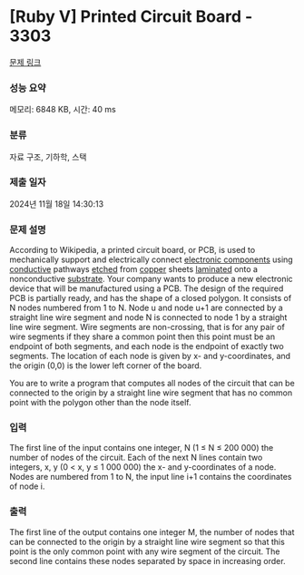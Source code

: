 # [Ruby V] Printed Circuit Board - 3303 

[문제 링크](https://www.acmicpc.net/problem/3303) 

### 성능 요약

메모리: 6848 KB, 시간: 40 ms

### 분류

자료 구조, 기하학, 스택

### 제출 일자

2024년 11월 18일 14:30:13

### 문제 설명

<p>According to Wikipedia, a printed circuit board, or PCB, is used to mechanically support and electrically connect <a href="https://en.wikipedia.org/wiki/Electronic_component">electronic components</a> using <a href="https://en.wikipedia.org/wiki/Electrical_conductor">conductive</a> pathways <a href="https://en.wikipedia.org/wiki/Industrial_etching">etched</a> from <a href="https://en.wikipedia.org/wiki/Copper">copper</a> sheets <a href="https://en.wikipedia.org/wiki/Lamination">laminated</a> onto a nonconductive <a href="https://en.wikipedia.org/wiki/Substrate_(electronics)">substrate</a>. Your company wants to produce a new electronic device that will be manufactured using a PCB. The design of the required PCB is partially ready, and has the shape of a closed polygon. It consists of N nodes numbered from 1 to N. Node u and node u+1 are connected by a straight line wire segment and node N is connected to node 1 by a straight line wire segment. Wire segments are non-crossing, that is for any pair of wire segments if they share a common point then this point must be an endpoint of both segments, and each node is the endpoint of exactly two segments. The location of each node is given by x- and y-coordinates, and the origin (0,0) is the lower left corner of the board.</p>

<p>You are to write a program that computes all nodes of the circuit that can be connected to the origin by a straight line wire segment that has no common point with the polygon other than the node itself.</p>

### 입력 

 <p>The first line of the input contains one integer, N (1 ≤ N ≤ 200 000) the number of nodes of the circuit. Each of the next N lines contain two integers, x, y (0 < x, y ≤ 1 000 000) the x- and y-coordinates of a node. Nodes are numbered from 1 to N, the input line i+1 contains the coordinates of node i.</p>

### 출력 

 <p>The first line of the output contains one integer M, the number of nodes that can be connected to the origin by a straight line wire segment so that this point is the only common point with any wire segment of the circuit. The second line contains these nodes separated by space in increasing order.</p>

